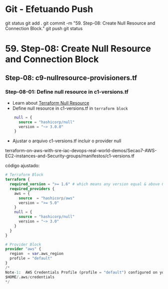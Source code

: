 
# ############################################################################
# ############################################################################
# ############################################################################
# Git - Efetuando Push

git status
git add .
git commit -m "59. Step-08: Create Null Resource and Connection Block."
git push
git status



# ############################################################################
# ############################################################################
# ############################################################################
#  59. Step-08: Create Null Resource and Connection Block

## Step-08: c9-nullresource-provisioners.tf

### Step-08-01: Define null resource in c1-versions.tf

- Learn about [Terraform Null Resource](https://registry.terraform.io/providers/hashicorp/null/latest/docs/resources/resource)
- Define null resource in c1-versions.tf in `terraform block`

```tf
    null = {
      source = "hashicorp/null"
      version = "~> 3.0.0"
    }    
```




- Ajustar o arquivo c1-versions.tf
incluir o provider null

terraform-on-aws-with-sre-iac-devops-real-world-demos/Secao7-AWS-EC2-instances-and-Security-groups/manifestos/c1-versions.tf

código ajustado:

~~~~tf
# Terraform Block
terraform {
  required_version = ">= 1.6" # which means any version equal & above 0.14 like 0.15, 0.16 etc and < 1.xx
  required_providers {
    aws = {
      source  = "hashicorp/aws"
      version = ">= 5.0"
    }
    null = {
      source = "hashicorp/null"
      version = "~> 3.0"
    }
  }
}

# Provider Block
provider "aws" {
  region  = var.aws_region
  profile = "default"
}
/*
Note-1:  AWS Credentials Profile (profile = "default") configured on your local desktop terminal  
$HOME/.aws/credentials
*/

~~~~